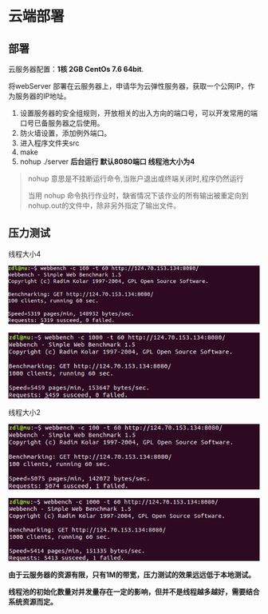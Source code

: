 # 云端部署

## 部署

云服务器配置：**1核 2GB  CentOs 7.6 64bit**.

将webServer 部署在云服务器上，申请华为云弹性服务器，获取一个公网IP，作为服务器的IP地址。

1. 设置服务器的安全组规则，开放相关的出入方向的端口号，可以开发常用的端口号已备服务器之后使用。
2. 防火墙设置，添加例外端口。
3. 进入程序文件夹src
4. make
5. nohup  ./server      **后台运行  默认8080端口 线程池大小为4**

> nohup 意思是不挂断运行命令,当账户退出或终端关闭时,程序仍然运行
>
> 当用 nohup 命令执行作业时，缺省情况下该作业的所有输出被重定向到nohup.out的文件中，除非另外指定了输出文件。

## 压力测试

线程大小4

![image-20200814112143972](./img/4-1-test.png)

![image-20200814140136262](./img/4-2-test.png)

线程大小2

![image-20200814114423776](./img/2-1-test.png)

![image-20200814113946315](./img/2-2-test.png)


**由于云服务器的资源有限，只有1M的带宽，压力测试的效果远远低于本地测试。**

**线程池的初始化数量对并发量存在一定的影响，但并不是线程越多越好，需要结合系统资源而定。**
